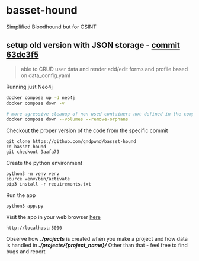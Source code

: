 # basset-hound
Simplified Bloodhound but for OSINT 

## setup old version with JSON storage - [commit 63dc3f5](https://github.com/gndpwnd/basset-hound/tree/63dc3f5ec37e3730d1a62c7031aff7a5d4474715)

> able to CRUD user data and render add/edit forms and profile based on data_config.yaml

Running just Neo4j

```bash
docker compose up -d neo4j
docker compose down -v

# more agressive cleanup of non used containers not defined in the compose file
docker compose down --volumes --remove-orphans
```


Checkout the proper version of the code from the specific commit

```
git clone https://github.com/gndpwnd/basset-hound
cd basset-hound
git checkout 9aafa79
```

Create the python environment
```
python3 -m venv venv
source venv/bin/activate
pip3 install -r requirements.txt
```

Run the app
```
python3 app.py
```

Visit the app in your web browser [here](http://localhost:5000)

```
http://localhost:5000
```

Observe how ***./projects*** is created when you make a project and how data is handled in ***./projects/{project_name}/***
Other than that - feel free to find bugs and report